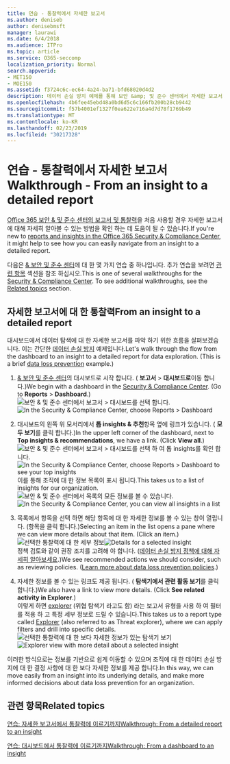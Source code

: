 ```yaml
---
title: 연습 - 통찰력에서 자세한 보고서
ms.author: deniseb
author: denisebmsft
manager: laurawi
ms.date: 6/4/2018
ms.audience: ITPro
ms.topic: article
ms.service: O365-seccomp
localization_priority: Normal
search.appverid:
- MET150
- MOE150
ms.assetid: f3724c6c-ec64-4a24-ba71-bfd68020d4d2
description: 데이터 손실 방지 예제를 통해 보안 &amp; 및 준수 센터에서 자세한 보고서로 이동 하는 방법에 대해 알아봅니다.
ms.openlocfilehash: 4b6fee45ebd48a0bd6d5c6c166fb200b28cb9442
ms.sourcegitcommit: f57b4001ef1327f0ea622e716a4d7d78f1769b49
ms.translationtype: MT
ms.contentlocale: ko-KR
ms.lasthandoff: 02/23/2019
ms.locfileid: "30217328"
---
```

# <a name="walkthrough---from-an-insight-to-a-detailed-report"></a><span data-ttu-id="a1c9e-103">연습 - 통찰력에서 자세한 보고서</span><span class="sxs-lookup"><span data-stu-id="a1c9e-103">Walkthrough - From an insight to a detailed report</span></span>

<span data-ttu-id="a1c9e-104">[Office 365 보안 &amp; 및 준수 센터의 보고서 및 통찰력](reports-and-insights-in-security-and-compliance.md)을 처음 사용할 경우 자세한 보고서에 대해 자세히 알아볼 수 있는 방법을 확인 하는 데 도움이 될 수 있습니다.</span><span class="sxs-lookup"><span data-stu-id="a1c9e-104">If you're new to [reports and insights in the Office 365 Security &amp; Compliance Center](reports-and-insights-in-security-and-compliance.md), it might help to see how you can easily navigate from an insight to a detailed report.</span></span> 
  
<span data-ttu-id="a1c9e-p101">다음은 [ &amp; 보안 및 준수 센터](https://protection.office.com)에 대 한 몇 가지 연습 중 하나입니다. 추가 연습을 보려면 [관련 항목](#related-topics) 섹션을 참조 하십시오.</span><span class="sxs-lookup"><span data-stu-id="a1c9e-p101">This is one of several walkthroughs for the [Security &amp; Compliance Center](https://protection.office.com). To see additional walkthroughs, see the [Related topics](#related-topics) section.</span></span> 
  
## <a name="from-an-insight-to-a-detailed-report"></a><span data-ttu-id="a1c9e-107">자세한 보고서에 대 한 통찰력</span><span class="sxs-lookup"><span data-stu-id="a1c9e-107">From an insight to a detailed report</span></span>

<span data-ttu-id="a1c9e-p102">대시보드에서 데이터 탐색에 대 한 자세한 보고서를 파악 하기 위한 흐름을 살펴보겠습니다. 이는 간단한 [데이터 손실 방지](data-loss-prevention-policies.md) 예제입니다.</span><span class="sxs-lookup"><span data-stu-id="a1c9e-p102">Let's walk through the flow from the dashboard to an insight to a detailed report for data exploration. (This is a brief [data loss prevention](data-loss-prevention-policies.md) example.)</span></span> 
  
1. <span data-ttu-id="a1c9e-p103">[ &amp; 보안 및 준수 센터](https://protection.office.com)의 대시보드로 시작 합니다. ( **보고서** \> **대시보드로**이동 합니다.)</span><span class="sxs-lookup"><span data-stu-id="a1c9e-p103">We begin with a dashboard in the [Security &amp; Compliance Center](https://protection.office.com). (Go to **Reports** \> **Dashboard**.)</span></span><br/><span data-ttu-id="a1c9e-112">![보안 &amp; 및 준수 센터에서 보고서 \> 대시보드를 선택 합니다.](media/2a668c3d-3fa3-4e37-8149-46989b33ae8c.png)</span><span class="sxs-lookup"><span data-stu-id="a1c9e-112">![In the Security &amp; Compliance Center, choose Reports \> Dashboard](media/2a668c3d-3fa3-4e37-8149-46989b33ae8c.png)</span></span>
  
2. <span data-ttu-id="a1c9e-p104">대시보드의 왼쪽 위 모서리에서 **톱 insights &amp; 추천**항목 옆에 링크가 있습니다. ( **모두 보기**를 클릭 합니다.)</span><span class="sxs-lookup"><span data-stu-id="a1c9e-p104">In the upper left corner of the dashboard, next to **Top insights &amp; recommendations**, we have a link. (Click **View all**.)</span></span><br/><span data-ttu-id="a1c9e-115">![보안 &amp; 및 준수 센터에서 보고서 \> 대시보드를 선택 하 여 톱 insights를 확인 합니다.](media/9bb64e11-494f-40a4-ab3d-8d3c7789f300.png)</span><span class="sxs-lookup"><span data-stu-id="a1c9e-115">![In the Security &amp; Compliance Center, choose Reports \> Dashboard to see your top insights](media/9bb64e11-494f-40a4-ab3d-8d3c7789f300.png)</span></span><br/><span data-ttu-id="a1c9e-116">이를 통해 조직에 대 한 정보 목록이 표시 됩니다.</span><span class="sxs-lookup"><span data-stu-id="a1c9e-116">This takes us to a list of insights for our organization.</span></span><br/><span data-ttu-id="a1c9e-117">![보안 &amp; 및 준수 센터에서 목록의 모든 정보를 볼 수 있습니다.](media/1289af77-bf5a-444a-97a1-03d8a83f75a9.png)</span><span class="sxs-lookup"><span data-stu-id="a1c9e-117">![In the Security &amp; Compliance Center, you can view all insights in a list](media/1289af77-bf5a-444a-97a1-03d8a83f75a9.png)</span></span>
  
3. <span data-ttu-id="a1c9e-p105">목록에서 항목을 선택 하면 해당 항목에 대 한 자세한 정보를 볼 수 있는 창이 열립니다. (항목을 클릭 합니다.)</span><span class="sxs-lookup"><span data-stu-id="a1c9e-p105">Selecting an item in the list opens a pane where we can view more details about that item. (Click an item.)</span></span><br/><span data-ttu-id="a1c9e-120">![선택한 통찰력에 대 한 세부 정보](media/dcbb389f-23b0-4031-b789-4a49068af85a.png)</span><span class="sxs-lookup"><span data-stu-id="a1c9e-120">![Details for a selected insight](media/dcbb389f-23b0-4031-b789-4a49068af85a.png)</span></span><br/><span data-ttu-id="a1c9e-p106">정책 검토와 같이 권장 조치를 고려해 야 합니다. ([데이터 손실 방지 정책에 대해 자세히 알아보세요](data-loss-prevention-policies.md).)</span><span class="sxs-lookup"><span data-stu-id="a1c9e-p106">We see recommended actions we should consider, such as reviewing policies. ([Learn more about data loss prevention policies](data-loss-prevention-policies.md).)</span></span>
    
4. <span data-ttu-id="a1c9e-p107">자세한 정보를 볼 수 있는 링크도 제공 됩니다. ( **탐색기에서 관련 활동 보기**를 클릭 합니다.)</span><span class="sxs-lookup"><span data-stu-id="a1c9e-p107">We also have a link to view more details. (Click **See related activity in Explorer**.)</span></span><br/><span data-ttu-id="a1c9e-125">이렇게 하면 [explorer](use-explorer-in-security-and-compliance.md) (위협 탐색기 라고도 함) 라는 보고서 유형을 사용 하 여 필터를 적용 하 고 특정 세부 정보로 드릴 수 있습니다.</span><span class="sxs-lookup"><span data-stu-id="a1c9e-125">This takes us to a report type called [Explorer](use-explorer-in-security-and-compliance.md) (also referred to as Threat explorer), where we can apply filters and drill into specific details.</span></span><br/><span data-ttu-id="a1c9e-126">![선택한 통찰력에 대 한 보다 자세한 정보가 있는 탐색기 보기](media/3ad15b15-7158-44b7-beda-013351bd868e.png)</span><span class="sxs-lookup"><span data-stu-id="a1c9e-126">![Explorer view with more detail about a selected insight](media/3ad15b15-7158-44b7-beda-013351bd868e.png)</span></span>
  
<span data-ttu-id="a1c9e-127">이러한 방식으로는 정보를 기반으로 쉽게 이동할 수 있으며 조직에 대 한 데이터 손실 방지에 대 한 결정 사항에 대 한 보다 자세한 정보를 제공 합니다.</span><span class="sxs-lookup"><span data-stu-id="a1c9e-127">In this way, we can move easily from an insight into its underlying details, and make more informed decisions about data loss prevention for an organization.</span></span>
  
## <a name="related-topics"></a><span data-ttu-id="a1c9e-128">관련 항목</span><span class="sxs-lookup"><span data-stu-id="a1c9e-128">Related topics</span></span>

[<span data-ttu-id="a1c9e-129">연습: 자세한 보고서에서 통찰력에 이르기까지</span><span class="sxs-lookup"><span data-stu-id="a1c9e-129">Walkthrough: From a detailed report to an insight</span></span>](from-a-detailed-report-to-an-insight.md)
  
[<span data-ttu-id="a1c9e-130">연습: 대시보드에서 통찰력에 이르기까지</span><span class="sxs-lookup"><span data-stu-id="a1c9e-130">Walkthrough: From a dashboard to an insight</span></span>](from-a-dashboard-to-an-insight.md)
  

